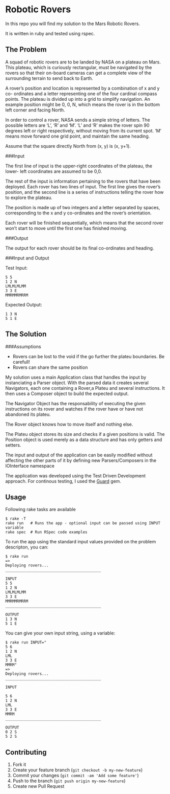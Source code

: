Robotic Rovers
==============

In this repo you will find my solution to the Mars Robotic Rovers. 

It is written in ruby and tested using rspec.

The Problem
-----------

A squad of robotic rovers are to be landed by NASA on a plateau on Mars. This plateau, which is curiously rectangular, must be navigated by the rovers so that their on-board cameras can get a complete view of the surrounding terrain to send back to Earth.

A rover’s position and location is represented by a combination of x and y co- ordinates and a letter representing one of the four cardinal compass points. The plateau is divided up into a grid to simplify navigation. An example position might be 0, 0, N, which means the rover is in the bottom left corner and facing North.

In order to control a rover, NASA sends a simple string of letters. The possible letters are ‘L’, ‘R’ and ‘M’. ‘L’ and ‘R’ makes the rover spin 90 degrees left or right respectively, without moving from its current spot. ‘M’ means move forward one grid point, and maintain the same heading.

Assume that the square directly North from (x, y) is (x, y+1).

###Input

The first line of input is the upper-right coordinates of the plateau, the lower- left coordinates are assumed to be 0,0.

The rest of the input is information pertaining to the rovers that have been deployed. Each rover has two lines of input. The first line gives
the rover’s position, and the second line is a series of instructions telling the rover how to explore the plateau.

The position is made up of two integers and a letter separated by spaces, corresponding to the x and y co-ordinates and the rover’s orientation.

Each rover will be finished sequentially, which means that the second rover won’t start to move until the first one has finished moving.

###Output

The output for each rover should be its final co-ordinates and heading.

###Input and Output

Test Input:

    5 5
    1 2 N
    LMLMLMLMM
    3 3 E
    MMRMMRMRRM

Expected Output: 
    
    1 3 N
    5 1 E

The Solution
------------

###Assumptions

* Rovers can be lost to the void if the go further the plateu boundaries. Be carefull!
* Rovers can share the same position


My solution uses a main Application class that handles the input by instanciating a Parser object. With the parsed data it creates several Navigators, each one containing a Rover,a Plateu and several instructions. It then uses a Composer object to build the expected output.

The Navigator Object has the responsability of executing the given instructions on its rover and watches if the rover have or have not abandoned its plateu. 

The Rover object knows how to move itself and nothing else.

The Plateu object stores its size and checks if a given positions is valid. The Position object is used merely as a data structure and has only getters and setters.

The input and output of the application can be easily modified without affecting the other parts of it by defining new Parsers/Composers in the IOInterface namespace

The application was developed using 	the Test Driven Development approach. For continous testing, I used the [Guard](https://github.com/guard/guard) gem.




Usage
-----

Following rake tasks are available
    
    $ rake -T
    rake run   # Runs the app - optional input can be passed using INPUT variable
    rake spec  # Run RSpec code examples

To run the app using the standard input values provided on the problem descripton, you can:

    $ rake run
    => 
    Deploying rovers...
    __________________________________________

    INPUT
    5 5
    1 2 N
    LMLMLMLMM
    3 3 E
    MMRMMRMRRM
    __________________________________________

    OUTPUT
    1 3 N
    5 1 E


You can give your own input string, using a variable:

    $ rake run INPUT="
    5 6
    1 2 N
    LML
    3 3 E
    MMRM"
    =>
    Deploying rovers...
    __________________________________________

    INPUT

    5 6
    1 2 N
    LML
    3 3 E
    MMRM
    __________________________________________

    OUTPUT
    0 2 S
    5 2 S

## Contributing

1. Fork it
2. Create your feature branch (`git checkout -b my-new-feature`)
3. Commit your changes (`git commit -am 'Add some feature'`)
4. Push to the branch (`git push origin my-new-feature`)
5. Create new Pull Request
    



